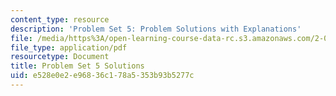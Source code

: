 ```yaml
---
content_type: resource
description: 'Problem Set 5: Problem Solutions with Explanations'
file: /media/https%3A/open-learning-course-data-rc.s3.amazonaws.com/2-003sc-engineering-dynamics-fall-2011/e528e0e2e96836c178a5353b93b5277c_MIT2_003SCF11_pset5Sol.pdf
file_type: application/pdf
resourcetype: Document
title: Problem Set 5 Solutions
uid: e528e0e2-e968-36c1-78a5-353b93b5277c
---
```

